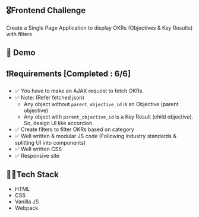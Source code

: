 ## 🎖️Frontend Challenge
Create a Single Page Application to display OKRs (Objectives & Key Results) with filters

## 🚀 Demo

## ❗Requirements [Completed : 6/6]
- ✅ You have to make an AJAX request to fetch OKRs.
- ✅ Note: (Refer fetched json)
    - Any object without `parent_objective_id` is an Objective (parent objective)
    - Any object with `parent_objective_id` is a Key Result (child objective). So, design UI like accordion.
- ✅ Create filters to filter OKRs based on category
- ✅ Well written & modular JS code (Following industry standards & splitting UI into components)
- ✅ Well written CSS
- ✅ Responsive site

## 👨‍💻Tech Stack
- HTML
- CSS
- Vanilla JS
- Webpack